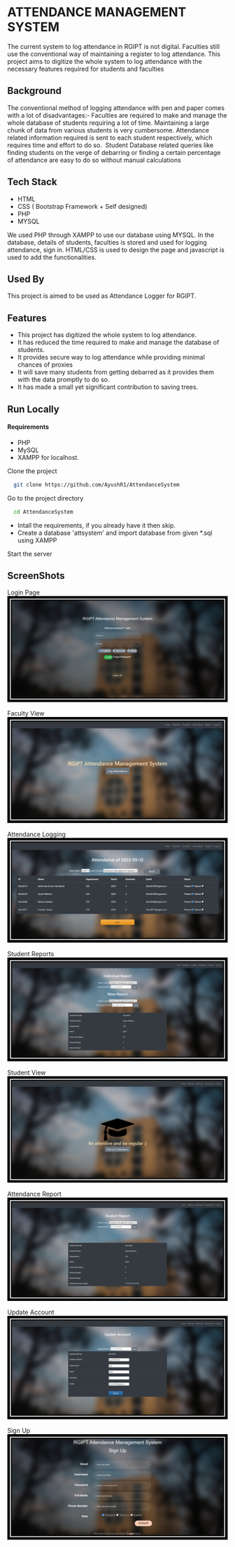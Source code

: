 
# ATTENDANCE MANAGEMENT SYSTEM

The current system to log attendance in RGIPT is not digital. Faculties still use the conventional way of maintaining a register to log attendance. This project aims to digitize the whole system to log attendance with the necessary features required for students and faculties




## Background

The conventional method of logging attendance with pen and paper comes with a lot of disadvantages:-
Faculties are required to make and manage the whole database of students requiring a lot of time.
Maintaining a large chunk of data from various students is very cumbersome.
Attendance related information required is sent to each student respectively, which requires time and effort to do so. 
Student Database related queries like finding students on the verge of debarring or finding a certain percentage of attendance are easy to do so without manual calculations
## Tech Stack

- HTML
- CSS ( Bootstrap Framework + Self designed)
- PHP
- MYSQL

We used PHP through XAMPP to use our database using MYSQL.
In the database, details of students, faculties is stored and  used for logging attendance, sign in. 
HTML/CSS is used to design the page and javascript is used to add the functionalities.



## Used By

This project is aimed to be used as Attendance Logger for RGIPT.


## Features

- This project has digitized the whole system to log attendance.
- It has reduced the time required to make and manage the database of students.
- It provides secure way to log attendance while providing minimal chances of proxies
- It will save many students from getting debarred as it provides them with the data promptly to do so.
- It has made a small yet significant contribution to saving trees. 



## Run Locally

#### Requirements
  - PHP
  - MySQL
  - XAMPP for localhost. 



Clone the project
```bash
  git clone https://github.com/AyushR1/AttendanceSystem
```

Go to the project directory
```bash
  cd AttendanceSystem
```

- Intall the requirements, if you already have it then skip.
- Create a database 'attsystem' and import database from given \*.sql using XAMPP

Start the server

## ScreenShots
 Login Page 
<img src="https://github.com/AyushR1/AttendanceSystem/blob/main/readme/Picture1.png"/>

Faculty View 
<img src="https://github.com/AyushR1/AttendanceSystem/blob/main/readme/Picture2.png"/>

Attendance Logging
<img src="https://github.com/AyushR1/AttendanceSystem/blob/main/readme/Picture3.png"/>

Student Reports
<img src="https://github.com/AyushR1/AttendanceSystem/blob/main/readme/Picture4.png"/>

Student View
<img src="https://github.com/AyushR1/AttendanceSystem/blob/main/readme/Picture5.png"/>

Attendance Report
<img src="https://github.com/AyushR1/AttendanceSystem/blob/main/readme/Picture6.png"/>

Update Account
<img src="https://github.com/AyushR1/AttendanceSystem/blob/main/readme/Picture7.png"/>

Sign Up
<img src="https://github.com/AyushR1/AttendanceSystem/blob/main/readme/Picture8.png"/>